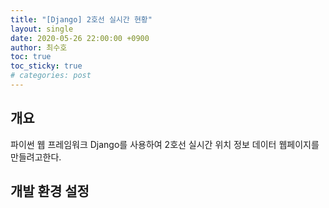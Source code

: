 ```yaml
---
title: "[Django] 2호선 실시간 현황"
layout: single
date: 2020-05-26 22:00:00 +0900
author: 최수호
toc: true  
toc_sticky: true 
# categories: post
---
```

## 개요
파이썬 웹 프레임워크 Django를 사용하여 2호선 실시간 위치 정보 데이터 웹페이지를 만들려고한다.

## 개발 환경 설정

<script src="https://utteranc.es/client.js"
    repo="apt-get-install/apt-get-install.github.io"
    issue-term="title"
    theme="github-light"
    crossorigin="anonymous"
    async>
</script>